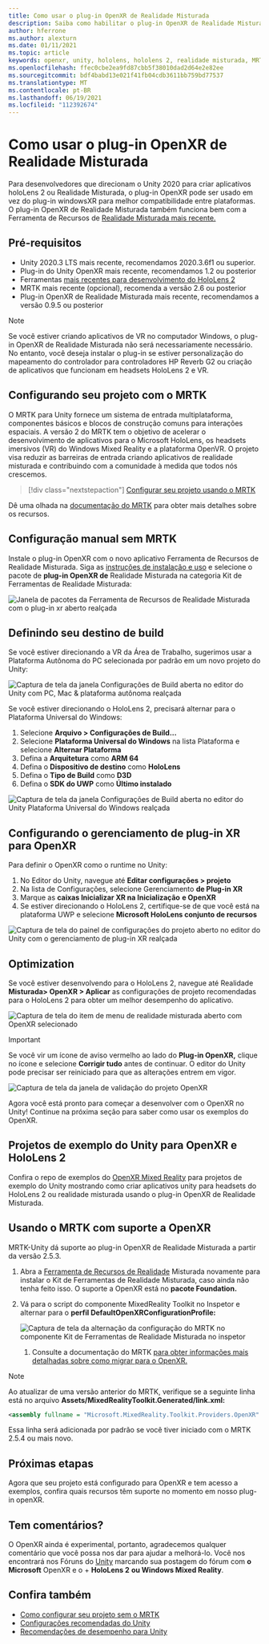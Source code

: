 ```yaml
---
title: Como usar o plug-in OpenXR de Realidade Misturada
description: Saiba como habilitar o plug-in OpenXR de Realidade Misturada para projetos do Unity.
author: hferrone
ms.author: alexturn
ms.date: 01/11/2021
ms.topic: article
keywords: openxr, unity, hololens, hololens 2, realidade misturada, MRTK, Kit de Ferramentas de Realidade Misturada, realidade aumentada, realidade virtual, headsets de realidade misturada, learn, tutorial, introdução
ms.openlocfilehash: ffec0cbe2ea9fd87cbb5f38010dad2d64e2e82ee
ms.sourcegitcommit: bdf4babd13e021f41fb04cdb3611bb759bd77537
ms.translationtype: MT
ms.contentlocale: pt-BR
ms.lasthandoff: 06/19/2021
ms.locfileid: "112392674"
---
```

# <a name="using-the-mixed-reality-openxr-plugin"></a>Como usar o plug-in OpenXR de Realidade Misturada

Para desenvolvedores que direcionam o Unity 2020 para criar aplicativos holoLens 2 ou Realidade Misturada, o plug-in OpenXR pode ser usado em vez do plug-in windowsXR para melhor compatibilidade entre plataformas.  O plug-in OpenXR de Realidade Misturada também funciona bem com a Ferramenta de Recursos de [Realidade Misturada mais recente.](welcome-to-mr-feature-tool.md)

## <a name="prerequisites"></a>Pré-requisitos

* Unity 2020.3 LTS mais recente, recomendamos 2020.3.6f1 ou superior.
* Plug-in do Unity OpenXR mais recente, recomendamos 1.2 ou posterior
* Ferramentas [mais recentes para desenvolvimento do HoloLens 2](/windows/mixed-reality/develop/install-the-tools?tabs=unity#installation-checklist)
* MRTK mais recente (opcional), recomenda a versão 2.6 ou posterior
* Plug-in OpenXR de Realidade Misturada mais recente, recomendamos a versão 0.9.5 ou posterior

> [!NOTE]
> Se você estiver criando aplicativos de VR no computador Windows, o plug-in OpenXR de Realidade Misturada não será necessariamente necessário. No entanto, você deseja instalar o plug-in se estiver personalização do mapeamento do controlador para controladores HP Reverb G2 ou criação de aplicativos que funcionam em headsets HoloLens 2 e VR.

## <a name="setting-up-your-project-with-mrtk"></a>Configurando seu projeto com o MRTK

O MRTK para Unity fornece um sistema de entrada multiplataforma, componentes básicos e blocos de construção comuns para interações espaciais. A versão 2 do MRTK tem o objetivo de acelerar o desenvolvimento de aplicativos para o Microsoft HoloLens, os headsets imersivos (VR) do Windows Mixed Reality e a plataforma OpenVR. O projeto visa reduzir as barreiras de entrada criando aplicativos de realidade misturada e contribuindo com a comunidade à medida que todos nós crescemos.

> [!div class="nextstepaction"]
> [Configurar seu projeto usando o MRTK](/windows/mixed-reality/develop/unity/tutorials/mr-learning-base-02?tabs=openxr)

Dê uma olhada na [documentação do MRTK](/windows/mixed-reality/mrtk-unity) para obter mais detalhes sobre os recursos.

## <a name="manual-setup-without-mrtk"></a>Configuração manual sem MRTK

Instale o plug-in OpenXR com o novo aplicativo Ferramenta de Recursos de Realidade Misturada. Siga as [instruções de instalação e uso](welcome-to-mr-feature-tool.md) e selecione o pacote de **plug-in OpenXR de** Realidade Misturada na categoria Kit de Ferramentas de Realidade Misturada:

![Janela de pacotes da Ferramenta de Recursos de Realidade Misturada com o plug-in xr aberto realçada](images/feature-tool-openxr.png)

## <a name="setting-your-build-target"></a>Definindo seu destino de build

Se você estiver direcionando a VR da Área de Trabalho, sugerimos usar a Plataforma Autônoma do PC selecionada por padrão em um novo projeto do Unity:

![Captura de tela da janela Configurações de Build aberta no editor do Unity com PC, Mac & plataforma autônoma realçada](images/wmr-config-img-3.png)

Se você estiver direcionando o HoloLens 2, precisará alternar para o Plataforma Universal do Windows:

1. Selecione **Arquivo > Configurações de Build...**
2. Selecione **Plataforma Universal do Windows** na lista Plataforma e selecione **Alternar Plataforma**
3. Defina a **Arquitetura** como **ARM 64**
4. Defina o **Dispositivo de destino** como **HoloLens**
5. Defina o **Tipo de Build** como **D3D**
6. Defina o **SDK do UWP** como **Último instalado**

![Captura de tela da janela Configurações de Build aberta no editor do Unity Plataforma Universal do Windows realçada](images/wmr-config-img-4.png)

## <a name="configuring-xr-plugin-management-for-openxr"></a>Configurando o gerenciamento de plug-in XR para OpenXR

Para definir o OpenXR como o runtime no Unity:

1. No Editor do Unity, navegue até **Editar configurações > projeto**
2. Na lista de Configurações, selecione Gerenciamento **de Plug-in XR**
3. Marque as **caixas Inicializar XR na Inicialização** **e OpenXR**
4. Se estiver direcionando o HoloLens 2, certifique-se de que você está na plataforma UWP e selecione **Microsoft HoloLens conjunto de recursos**

![Captura de tela do painel de configurações do projeto aberto no editor do Unity com o gerenciamento de plug-in XR realçada](images/openxr-img-05.png)

## <a name="optimization"></a>Optimization

Se você estiver desenvolvendo para o HoloLens 2, navegue até Realidade **Misturada> OpenXR > Aplicar** as configurações de projeto recomendadas para o HoloLens 2 para obter um melhor desempenho do aplicativo.

![Captura de tela do item de menu de realidade misturada aberto com OpenXR selecionado](images/openxr-img-08.png)

> [!IMPORTANT]
> Se você vir um ícone de aviso vermelho ao lado do **Plug-in OpenXR,** clique no ícone e selecione **Corrigir tudo** antes de continuar. O editor do Unity pode precisar ser reiniciado para que as alterações entrem em vigor.

![Captura de tela da janela de validação do projeto OpenXR](images/openxr-img-06.png)

Agora você está pronto para começar a desenvolver com o OpenXR no Unity!  Continue na próxima seção para saber como usar os exemplos do OpenXR.

## <a name="unity-sample-projects-for-openxr-and-hololens-2"></a>Projetos de exemplo do Unity para OpenXR e HoloLens 2

Confira o repo de exemplos do [OpenXR Mixed Reality](https://github.com/microsoft/OpenXR-Unity-MixedReality-Samples) para projetos de exemplo do Unity mostrando como criar aplicativos unity para headsets do HoloLens 2 ou realidade misturada usando o plug-in OpenXR de Realidade Misturada.

## <a name="using-mrtk-with-openxr-support"></a>Usando o MRTK com suporte a OpenXR

MRTK-Unity dá suporte ao plug-in OpenXR de Realidade Misturada a partir da versão 2.5.3.

1. Abra a [Ferramenta de Recursos de Realidade](welcome-to-mr-feature-tool.md) Misturada novamente para instalar o Kit de Ferramentas de Realidade Misturada, caso ainda não tenha feito isso. O suporte a OpenXR está no **pacote Foundation.**
2. Vá para o script do componente MixedReality Toolkit no Inspetor e alternar para o **perfil DefaultOpenXRConfigurationProfile:**

    ![Captura de tela da alternação da configuração do MRTK no componente Kit de Ferramentas de Realidade Misturada no inspetor](images/openxr-img-11.png)

    1. Consulte a documentação do MRTK [para obter informações mais detalhadas sobre como migrar para o OpenXR.](/windows/mixed-reality/mrtk-unity/configuration/getting-started-with-mrtk-and-xrsdk#configuring-mrtk-for-the-xr-sdk-pipeline)

> [!NOTE]
> Ao atualizar de uma versão anterior do MRTK, verifique se a seguinte linha está no arquivo **Assets/MixedRealityToolkit.Generated/link.xml:**
>
> ```xml
> <assembly fullname = "Microsoft.MixedReality.Toolkit.Providers.OpenXR" preserve="all"/>
> ```
>
> Essa linha será adicionada por padrão se você tiver iniciado com o MRTK 2.5.4 ou mais novo.

## <a name="next-steps"></a>Próximas etapas

Agora que seu projeto está configurado para OpenXR e tem [](openxr-supported-features.md) acesso a exemplos, confira quais recursos têm suporte no momento em nosso plug-in openXR.

## <a name="have-feedback"></a>Tem comentários?

O OpenXR ainda é experimental, portanto, agradecemos qualquer comentário que você possa nos dar para ajudar a melhorá-lo. Você nos encontrará nos Fóruns do [Unity](https://aka.ms/unityforums) marcando sua postagem do fórum com **o Microsoft** OpenXR e o  +   **HoloLens 2** **ou Windows Mixed Reality**.

## <a name="see-also"></a>Confira também

* [Como configurar seu projeto sem o MRTK](configure-unity-project.md)
* [Configurações recomendadas do Unity](recommended-settings-for-unity.md)
* [Recomendações de desempenho para Unity](performance-recommendations-for-unity.md#how-to-profile-with-unity)